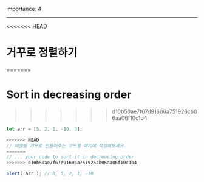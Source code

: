 importance: 4

---

<<<<<<< HEAD
# 거꾸로 정렬하기
=======
# Sort in decreasing order
>>>>>>> d10b50ae7f67d91606a751926cb06aa06f10c1b4

```js
let arr = [5, 2, 1, -10, 8];

<<<<<<< HEAD
// 배열을 거꾸로 만들어주는 코드를 여기에 작성해보세요.
=======
// ... your code to sort it in decreasing order
>>>>>>> d10b50ae7f67d91606a751926cb06aa06f10c1b4

alert( arr ); // 8, 5, 2, 1, -10
```

